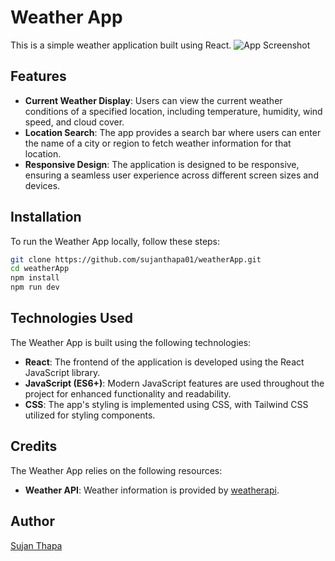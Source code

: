 # Weather App

This is a simple weather application built using React.
![App Screenshot](https://via.placeholder.com/468x300?text=App+Screenshot+Here)
## Features

- **Current Weather Display**: Users can view the current weather conditions of a specified location, including temperature, humidity, wind speed, and cloud cover.
- **Location Search**: The app provides a search bar where users can enter the name of a city or region to fetch weather information for that location.
- **Responsive Design**: The application is designed to be responsive, ensuring a seamless user experience across different screen sizes and devices.


## Installation
 To run the Weather App locally, follow these steps:
 

   ```bash
   git clone https://github.com/sujanthapa01/weatherApp.git
   cd weatherApp
   npm install
   npm run dev
   ```

## Technologies Used
The Weather App is built using the following technologies:

- **React**: The frontend of the application is developed using the React JavaScript library.
- **JavaScript (ES6+)**: Modern JavaScript features are used throughout the project for enhanced functionality and readability.
- **CSS**: The app's styling is implemented using CSS, with Tailwind CSS utilized for styling components.

## Credits
The Weather App relies on the following resources:

- **Weather API**: Weather information is provided by [weatherapi](https://www.weatherapi.com/).

## Author
[Sujan Thapa](https://vercel.com/sujanthapa01s-projects/sujanthapa/77se8YV5BXHxKTNTDxzWtYNBggkF)

